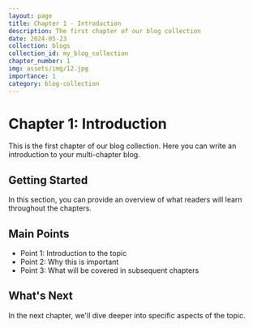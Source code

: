 ```yaml
---
layout: page
title: Chapter 1 - Introduction
description: The first chapter of our blog collection
date: 2024-05-23
collection: blogs
collection_id: my_blog_collection
chapter_number: 1
img: assets/img/12.jpg
importance: 1
category: blog-collection
---
```


# Chapter 1: Introduction

This is the first chapter of our blog collection. Here you can write an introduction to your multi-chapter blog.

## Getting Started

In this section, you can provide an overview of what readers will learn throughout the chapters.

## Main Points

- Point 1: Introduction to the topic
- Point 2: Why this is important
- Point 3: What will be covered in subsequent chapters

## What's Next

In the next chapter, we'll dive deeper into specific aspects of the topic.
